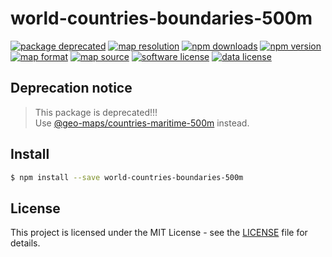 # world-countries-boundaries-500m

<a href="https://www.npmjs.com/package/@geo-maps/countries-maritime-500m"><img src="https://img.shields.io/badge/status-deprecated-c0392b.svg" alt="package deprecated" /></a>
<a href="https://github.com/simonepri/geo-maps#countries-maritime"><img src="https://img.shields.io/badge/resolution-500m-8e44ad.svg" alt="map resolution" /></a>
<a href="https://www.npmjs.com/package/world-countries-boundaries-500m"><img src="https://img.shields.io/npm/dm/world-countries-boundaries-500m.svg" alt="npm downloads" /></a>
<a href="https://www.npmjs.com/package/world-countries-boundaries-500m"><img src="https://img.shields.io/npm/v/world-countries-boundaries-500m.svg" alt="npm version" /></a>
<a href="http://geojson.org/"><img src="https://img.shields.io/badge/format-GeoJSON-e67e22.svg" alt="map format" /></a>
<a href="http://www.openstreetmap.org/"><img src="https://img.shields.io/badge/source-OSM-2ecc71.svg" alt="map source" /></a>
<a href="LICENSE"><img src="https://img.shields.io/github/license/simonepri/geo-countries.svg" alt="software license" /></a>
<a href="https://opendatacommons.org/licenses/odbl/1.0/"><img src="https://img.shields.io/badge/license-ODbL-2980b9.svg" alt="data license" /></a>

## Deprecation notice

> This package is deprecated!!!  
> Use [@geo-maps/countries-maritime-500m](https://www.npmjs.com/package/@geo-maps/countries-maritime-500m) instead.

## Install
```bash
$ npm install --save world-countries-boundaries-500m
```

## License
This project is licensed under the MIT License - see the [LICENSE](LICENSE) file for details.
